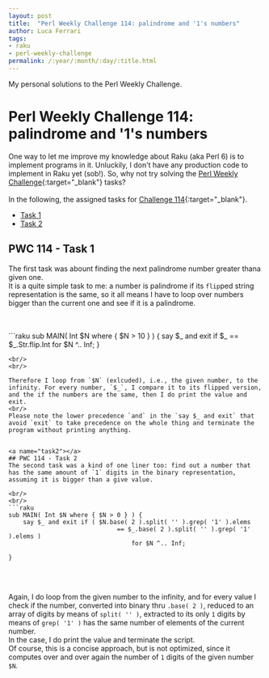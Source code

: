 ```yaml
---
layout: post
title:  "Perl Weekly Challenge 114: palindrome and '1's numbers"
author: Luca Ferrari
tags:
- raku
- perl-weekly-challenge
permalink: /:year/:month/:day/:title.html
---
```

My personal solutions to the Perl Weekly Challenge.

# Perl Weekly Challenge 114: palindrome and '1's numbers

One way to let me improve my knowledge about Raku (aka Perl 6) is to implement programs in it.
Unluckily, I don't have any production code to implement in Raku yet (sob!).
So, why not try solving the [Perl Weekly Challenge](https://perlweeklychallenge.org/){:target="_blank"} tasks?
<br/>
<br/>
In the following, the assigned tasks for [Challenge 114](https://perlweeklychallenge.org/blog/perl-weekly-challenge-0114/){:target="_blank"}.
<br/>
- [Task 1](#task1)
- [Task 2](#task2)



<a name="task1"></a>

## PWC 114 - Task 1
The first task was abount finding the next palindrome number greater thana  given one.
<br/>
It is a quite simple task to me: a number is palindrome if its `flip`ped string representation is the same, so it all means I have to loop over numbers bigger than the current one and see if it is a palindrome.

<br/>
<br/>
```raku
sub MAIN( Int $N where { $N > 10 } ) {
    say $_ and exit  if $_ == $_.Str.flip.Int for $N ^.. Inf;
}

```
<br/>
<br/>

Therefore I loop from `$N` (exlcuded), i.e., the given number, to the infinity. For every number, `$_`, I compare it to its flipped version, and the if the numbers are the same, then I do print the value and exit.
<br/>
Please note the lower precedence `and` in the `say $_ and exit` that avoid `exit` to take precedence on the whole thing and terminate the program without printing anything.


<a name="task2"></a>
## PWC 114 - Task 2
The second task was a kind of one liner too: find out a number that has the same amount of `1` digits in the binary representation, assuming it is bigger than a give value.

<br/>
<br/>
```raku
sub MAIN( Int $N where { $N > 0 } ) {
    say $_ and exit if ( $N.base( 2 ).split( '' ).grep( '1' ).elems
                              == $_.base( 2 ).split( '' ).grep( '1' ).elems )
                                  for $N ^.. Inf;

}
```
<br/>
<br/>

Again, I do loop from the given number to the infinity, and for every value I check if the number, converted into binary thru `.base( 2 )`, reduced to an array of digits by means of `split( '' )`, extracted to its only `1` digits by means of `grep( '1' )` has the same number of elements of the current number.
<br/>
In the case, I do print the value and terminate the script.
<br/>
Of course, this is a concise approach, but is not optimized, since it computes over and over again the number of `1` digits of the given number `$N`.
